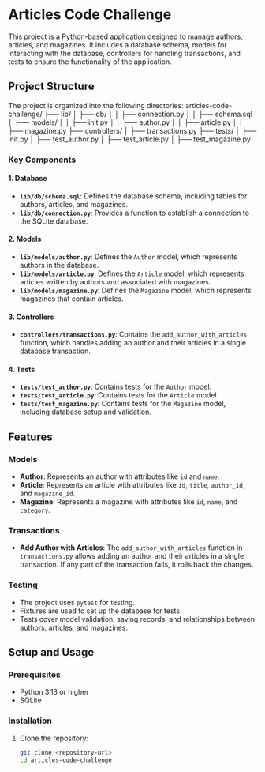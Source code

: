# Articles Code Challenge

This project is a Python-based application designed to manage authors, articles, and magazines. It includes a database schema, models for interacting with the database, controllers for handling transactions, and tests to ensure the functionality of the application.

## Project Structure

The project is organized into the following directories:
articles-code-challenge/ ├── lib/ │ ├── db/ │ │ ├── connection.py │ │ ├── schema.sql │ ├── models/ │ │ ├── init.py │ │ ├── author.py │ │ ├── article.py │ │ ├── magazine.py ├── controllers/ │ ├── transactions.py ├── tests/ │ ├── init.py │ ├── test_author.py │ ├── test_article.py │ ├── test_magazine.py


### Key Components

#### 1. **Database**
- **`lib/db/schema.sql`**: Defines the database schema, including tables for authors, articles, and magazines.
- **`lib/db/connection.py`**: Provides a function to establish a connection to the SQLite database.

#### 2. **Models**
- **`lib/models/author.py`**: Defines the `Author` model, which represents authors in the database.
- **`lib/models/article.py`**: Defines the `Article` model, which represents articles written by authors and associated with magazines.
- **`lib/models/magazine.py`**: Defines the `Magazine` model, which represents magazines that contain articles.

#### 3. **Controllers**
- **`controllers/transactions.py`**: Contains the `add_author_with_articles` function, which handles adding an author and their articles in a single database transaction.

#### 4. **Tests**
- **`tests/test_author.py`**: Contains tests for the `Author` model.
- **`tests/test_article.py`**: Contains tests for the `Article` model.
- **`tests/test_magazine.py`**: Contains tests for the `Magazine` model, including database setup and validation.

## Features

### Models
- **Author**: Represents an author with attributes like `id` and `name`.
- **Article**: Represents an article with attributes like `id`, `title`, `author_id`, and `magazine_id`.
- **Magazine**: Represents a magazine with attributes like `id`, `name`, and `category`.

### Transactions
- **Add Author with Articles**: The `add_author_with_articles` function in `transactions.py` allows adding an author and their articles in a single transaction. If any part of the transaction fails, it rolls back the changes.

### Testing
- The project uses `pytest` for testing.
- Fixtures are used to set up the database for tests.
- Tests cover model validation, saving records, and relationships between authors, articles, and magazines.

## Setup and Usage

### Prerequisites
- Python 3.13 or higher
- SQLite

### Installation
1. Clone the repository:
   ```bash
   git clone <repository-url>
   cd articles-code-challenge